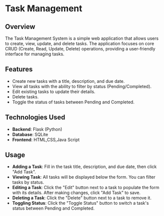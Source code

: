 # Task Management 

## Overview

The Task Management System is a simple web application that allows users to create, view, update, and delete tasks. 
The application focuses on core CRUD (Create, Read, Update, Delete) operations, providing a user-friendly interface for managing tasks.

## Features

- Create new tasks with a title, description, and due date.
- View all tasks with the ability to filter by status (Pending/Completed).
- Edit existing tasks to update their details.
- Delete tasks.
- Toggle the status of tasks between Pending and Completed.

## Technologies Used

- **Backend**: Flask (Python)
- **Database**: SQLite
- **Frontend**: HTML,CSS,Java Script

## Usage

- **Adding a Task**: Fill in the task title, description, and due date, then click "Add Task".
- **Viewing Task**: All tasks will be displayed below the form. You can filter tasks by status.
- **Editing a Task**: Click the "Edit" button next to a task to populate the form with its details. After making changes, click "Add Task" to save.
- **Deleting a Task**: Click the "Delete" button next to a task to remove it.
- **Toggling Status**: Click the "Toggle Status" button to switch a task's status between Pending and Completed.
